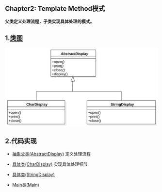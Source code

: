 ## Chapter2: Template Method模式

**父类定义处理流程，子类实现具体处理的模式。**

## 1.[类图](./uml_model/TemplateMethod.mdj)
![TemplateMethod](./imgs/TemplateMethod.svg)
## 2.代码实现
+ [抽象父类(AbstractDisplay)](./src/cn/edu/seu/wh/template/AbstractDisplay.java)
定义处理流程

+ [具体类(CharDisplay)](./src/cn/edu/seu/wh/template/CharDisplay.java)
实现具体处理细节

+ [具体类(StringDisplay)](./src/cn/edu/seu/wh/template/StringDisplay.java)
+ [Main类(Main)](./src/cn/edu/seu/wh/template/Main.java)